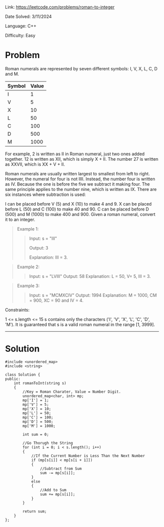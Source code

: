 Link: https://leetcode.com/problems/roman-to-integer

Date Solved: 3/11/2024

Language: C++

Difficulty: Easy

# Problem

Roman numerals are represented by seven different symbols: I, V, X, L, C, D and M.

| Symbol | Value |
| ----------- | ----------- |
| I | 1 |
| V | 5 |
| X | 10 |
| L | 50 |
| C | 100 |
| D | 500 |
| M | 1000 |

For example, 2 is written as II in Roman numeral, just two ones added together. 12 is written as XII, which is simply X + II. The number 27 is written as XXVII, which is XX + V + II.

Roman numerals are usually written largest to smallest from left to right. However, the numeral for four is not IIII. Instead, the number four is written as IV. Because the one is before the five we subtract it making four. The same principle applies to the number nine, which is written as IX. There are six instances where subtraction is used:

I can be placed before V (5) and X (10) to make 4 and 9. 
X can be placed before L (50) and C (100) to make 40 and 90. 
C can be placed before D (500) and M (1000) to make 400 and 900.
Given a roman numeral, convert it to an integer.

>Example 1:
>
>>Input: s = "III"
>>
>>Output: 3
>>
>>Explanation: III = 3.

>Example 2:
>
>>Input: s = "LVIII"
>>Output: 58
>>Explanation: L = 50, V= 5, III = 3.

>Example 3:
>
>>Input: s = "MCMXCIV"
>>Output: 1994
>>Explanation: M = 1000, CM = 900, XC = 90 and IV = 4.
 
Constraints:

1 <= s.length <= 15
s contains only the characters ('I', 'V', 'X', 'L', 'C', 'D', 'M').
It is guaranteed that s is a valid roman numeral in the range [1, 3999].

---

# Solution

```
#include <unordered_map>
#include <string>

class Solution {
public:
    int romanToInt(string s) 
    {
        //Key = Roman Charater, Value = Number Digit.
        unordered_map<char, int> mp;
        mp['I'] = 1;
        mp['V'] = 5;
        mp['X'] = 10;
        mp['L'] = 50;
        mp['C'] = 100;
        mp['D'] = 500;
        mp['M'] = 1000;

        int sum = 0;

        //Go Thorugh the String
        for (int i = 0; i < s.length(); i++)
        {
            //If the Current Number is Less Than the Next Number
            if (mp[s[i]] < mp[s[i + 1]])
            {
                //Subtract from Sum
                sum -= mp[s[i]];
            }
            else
            {
                //Add to Sum
                sum += mp[s[i]];
            }
        }

        return sum;
    }
};
```
